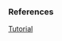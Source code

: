### References

[Tutorial](https://codelabs.developers.google.com/codelabs/tensorflowjs-teachablemachine-codelab/index.html#0)